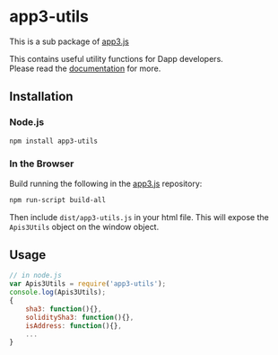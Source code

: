 # app3-utils

This is a sub package of [app3.js][repo]

This contains useful utility functions for Dapp developers.   
Please read the [documentation][docs] for more.

## Installation

### Node.js

```bash
npm install app3-utils
```

### In the Browser

Build running the following in the [app3.js][repo] repository:

```bash
npm run-script build-all
```

Then include `dist/app3-utils.js` in your html file.
This will expose the `Apis3Utils` object on the window object.


## Usage

```js
// in node.js
var Apis3Utils = require('app3-utils');
console.log(Apis3Utils);
{
    sha3: function(){},
    soliditySha3: function(){},
    isAddress: function(){},
    ...
}
```


[docs]: https://app3js.readthedocs.io/en/latest
[repo]: https://github.com/APIS-Platform/app3.js


